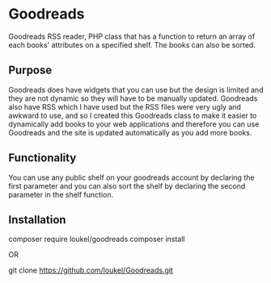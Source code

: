 # Goodreads

Goodreads RSS reader, PHP class that has a function to return an array of each books' attributes on a specified shelf. The books can also be sorted.

## Purpose

Goodreads does have widgets that you can use but the design is limited and they are not dynamic so they will have to be manually updated. Goodreads also have RSS which I have used but the RSS files were very ugly and awkward to use, and so I created this Goodreads class to make it easier to dynamically add books to your web applications and therefore you can use Goodreads and the site is updated automatically as you add more books.

## Functionality

You can use any public shelf on your goodreads account by declaring the first parameter and you can also sort the shelf by declaring the second parameter in the shelf function.

## Installation

composer require loukel/goodreads
composer install

OR

git clone https://github.com/loukel/Goodreads.git
